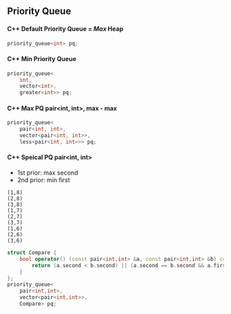 
## Priority Queue
#### C++ Default Priority Queue = *Max* Heap
```C++
priority_queue<int> pq;
```

#### C++ Min Priority Queue
```C++
priority_queue<
    int,
    vector<int>,
    greater<int>> pq;
```

#### C++ Max PQ pair<int, int>, max - max
```C++
priority_queue<
    pair<int, int>,
    vector<pair<int, int>>,
    less<pair<int, int>>> pq;
```

#### C++ Speical PQ pair<int, int>
- 1st prior: max second
- 2nd prior: min first

```
(1,8)
(2,8)
(3,8)
(1,7)
(2,7)
(3,7)
(1,6)
(2,6)
(3,6)
```

```C++
struct Compare {
    bool operator() (const pair<int,int> &a, const pair<int,int> &b) const {
        return (a.second < b.second) || (a.second == b.second && a.first > b.first);
    }
};
priority_queue<
    pair<int,int>,
    vector<pair<int,int>>,
    Compare> pq;
```
